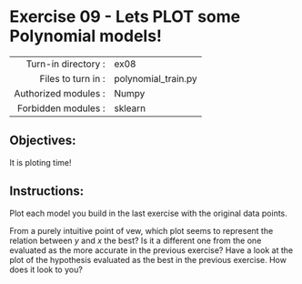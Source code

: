 # Exercise 09 - Lets PLOT some Polynomial models! 

|                         |                     |
| -----------------------:| ------------------  |
|   Turn-in directory :   |  ex08               |
|   Files to turn in :    |  polynomial_train.py      |
|   Authorized modules :  |  Numpy              |
|   Forbidden modules :   |  sklearn            |

## Objectives:  
It is ploting time!  

## Instructions:
Plot each model you build in the last exercise with the original data points.  
  
From a purely intuitive point of vew, which plot seems to represent the relation between $y$ and $x$ the best? Is it a different one from the one evaluated as the more accurate in the previous exercise?
Have a look at the plot of the hypothesis evaluated as the best in the previous exercise. How does it look to you? 